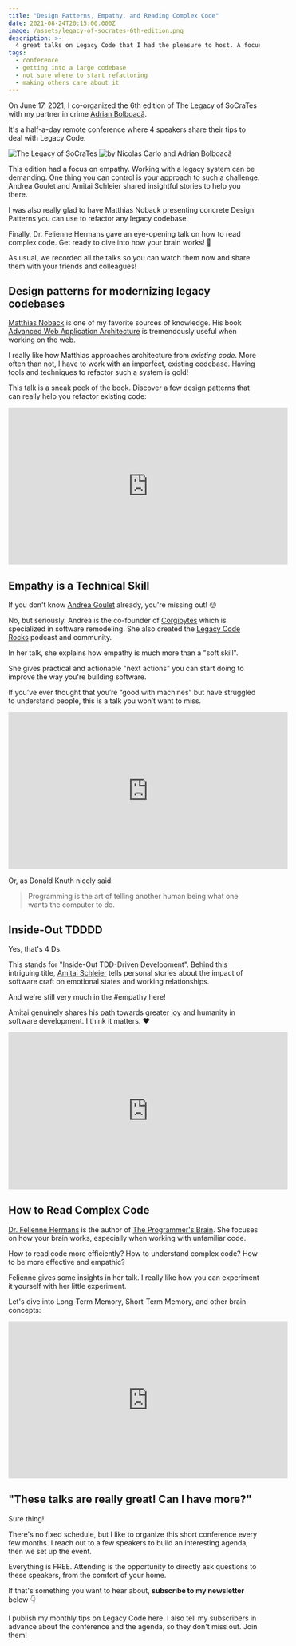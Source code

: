 ```yaml
---
title: "Design Patterns, Empathy, and Reading Complex Code"
date: 2021-08-24T20:15:00.000Z
image: /assets/legacy-of-socrates-6th-edition.png
description: >-
  4 great talks on Legacy Code that I had the pleasure to host. A focus on empathy and getting into complex codebases.
tags:
  - conference
  - getting into a large codebase
  - not sure where to start refactoring
  - making others care about it
---
```


On June 17, 2021, I co-organized the 6th edition of The Legacy of SoCraTes with my partner in crime [Adrian Bolboacă](https://twitter.com/adibolb).

It's a half-a-day remote conference where 4 speakers share their tips to deal with Legacy Code.

![The Legacy of SoCraTes](/assets/legacy-of-socrates-6th-edition.png)
![by Nicolas Carlo and Adrian Bolboacă](/assets/legacy-of-socrates-organizers.png)

This edition had a focus on empathy. Working with a legacy system can be demanding. One thing you can control is your approach to such a challenge. Andrea Goulet and Amitai Schleier shared insightful stories to help you there.

I was also really glad to have Matthias Noback presenting concrete Design Patterns you can use to refactor any legacy codebase.

Finally, Dr. Felienne Hermans gave an eye-opening talk on how to read complex code. Get ready to dive into how your brain works! 🧠

As usual, we recorded all the talks so you can watch them now and share them with your friends and colleagues!

## Design patterns for modernizing legacy codebases

[Matthias Noback](https://twitter.com/matthiasnoback) is one of my favorite sources of knowledge. His book [Advanced Web Application Architecture](https://matthiasnoback.nl/book/advanced-web-application-architecture/) is tremendously useful when working on the web.

I really like how Matthias approaches architecture from _existing code_. More often than not, I have to work with an imperfect, existing codebase. Having tools and techniques to refactor such a system is gold!

This talk is a sneak peek of the book. Discover a few design patterns that can really help you refactor existing code:

<iframe width="560" height="315" src="https://www.youtube-nocookie.com/embed/WI1QY6OMglE" frameborder="0" allow="accelerometer; autoplay; encrypted-media; gyroscope; picture-in-picture" allowfullscreen></iframe>

## Empathy is a Technical Skill

If you don't know [Andrea Goulet](https://twitter.com/andreagoulet) already, you're missing out! 😜

No, but seriously. Andrea is the co-founder of [Corgibytes](https://corgibytes.com/) which is specialized in software remodeling. She also created the [Legacy Code Rocks](https://www.legacycode.rocks/) podcast and community.

In her talk, she explains how empathy is much more than a "soft skill".

She gives practical and actionable "next actions" you can start doing to improve the way you're building software.

If you’ve ever thought that you’re “good with machines” but have struggled to understand people, this is a talk you won’t want to miss.

<iframe width="560" height="315" src="https://www.youtube-nocookie.com/embed/8COwvND6wTI" frameborder="0" allow="accelerometer; autoplay; encrypted-media; gyroscope; picture-in-picture" allowfullscreen></iframe>

Or, as Donald Knuth nicely said:

> Programming is the art of telling another human being what one wants the computer to do.

## Inside-Out TDDDD

Yes, that's 4 Ds.

This stands for "Inside-Out TDD-Driven Development". Behind this intriguing title, [Amitai Schleier](https://twitter.com/schmonz) tells personal stories about the impact of software craft on emotional states and working relationships.

And we're still very much in the #empathy here!

Amitai genuinely shares his path towards greater joy and humanity in software development. I think it matters. ❤️

<iframe width="560" height="315" src="https://www.youtube-nocookie.com/embed/EZUf6hDipQk" frameborder="0" allow="accelerometer; autoplay; encrypted-media; gyroscope; picture-in-picture" allowfullscreen></iframe>

## How to Read Complex Code

[Dr. Felienne Hermans](https://twitter.com/felienne) is the author of [The Programmer's Brain](https://www.felienne.com/book). She focuses on how your brain works, especially when working with unfamiliar code.

How to read code more efficiently? How to understand complex code? How to be more effective and empathic?

Felienne gives some insights in her talk. I really like how you can experiment it yourself with her little experiment.

Let's dive into Long-Term Memory, Short-Term Memory, and other brain concepts:

<iframe width="560" height="315" src="https://www.youtube-nocookie.com/embed/jjMlguOrWHc" frameborder="0" allow="accelerometer; autoplay; encrypted-media; gyroscope; picture-in-picture" allowfullscreen></iframe>

## "These talks are really great! Can I have more?"

Sure thing!

There's no fixed schedule, but I like to organize this short conference every few months. I reach out to a few speakers to build an interesting agenda, then we set up the event.

Everything is FREE. Attending is the opportunity to directly ask questions to these speakers, from the comfort of your home.

If that's something you want to hear about, **subscribe to my newsletter** below 👇

I publish my monthly tips on Legacy Code here. I also tell my subscribers in advance about the conference and the agenda, so they don't miss out. Join them!
